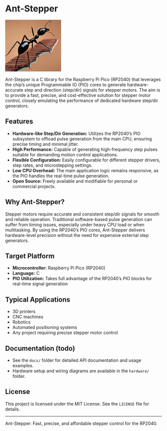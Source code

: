 # Ant-Stepper
![Ant_Stepper](https://github.com/Vitaris/Ant-Stepper/blob/main/pics/ant_walk.png)

Ant-Stepper is a C library for the Raspberry Pi Pico (RP2040) that leverages the chip’s unique Programmable IO (PIO) cores to generate hardware-accurate step and direction (step/dir) signals for stepper motors. The aim is to provide a fast, precise, and cost-effective solution for stepper motor control, closely emulating the performance of dedicated hardware step/dir generators.

## Features

- **Hardware-like Step/Dir Generation:** Utilizes the RP2040’s PIO subsystem to offload pulse generation from the main CPU, ensuring precise timing and minimal jitter.
- **High Performance:** Capable of generating high-frequency step pulses suitable for demanding motion control applications.
- **Flexible Configuration:** Easily configurable for different stepper drivers, step rates, and microstepping settings.
- **Low CPU Overhead:** The main application logic remains responsive, as the PIO handles the real-time pulse generation.
- **Open Source:** Freely available and modifiable for personal or commercial projects.

## Why Ant-Stepper?

Stepper motors require accurate and consistent step/dir signals for smooth and reliable operation. Traditional software-based pulse generation can suffer from timing issues, especially under heavy CPU load or when multitasking. By using the RP2040’s PIO cores, Ant-Stepper delivers hardware-level precision without the need for expensive external step generators.

## Target Platform

- **Microcontroller:** Raspberry Pi Pico (RP2040)
- **Language:** C
- **PIO Utilization:** Takes full advantage of the RP2040’s PIO blocks for real-time signal generation

## Typical Applications

- 3D printers
- CNC machines
- Robotics
- Automated positioning systems
- Any project requiring precise stepper motor control

## Documentation (todo)

- See the `docs/` folder for detailed API documentation and usage examples.
- Hardware setup and wiring diagrams are available in the `hardware/` folder.

## License

This project is licensed under the MIT License. See the `LICENSE` file for details.

---
Ant-Stepper: Fast, precise, and affordable stepper control for the RP2040.
